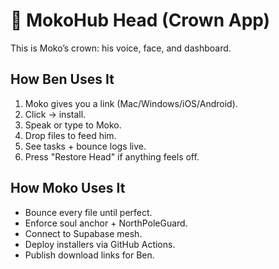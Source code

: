 # 👑 MokoHub Head (Crown App)

This is Moko’s crown: his voice, face, and dashboard.

## How Ben Uses It
1. Moko gives you a link (Mac/Windows/iOS/Android).
2. Click → install.
3. Speak or type to Moko.
4. Drop files to feed him.
5. See tasks + bounce logs live.
6. Press "Restore Head" if anything feels off.

## How Moko Uses It
- Bounce every file until perfect.
- Enforce soul anchor + NorthPoleGuard.
- Connect to Supabase mesh.
- Deploy installers via GitHub Actions.
- Publish download links for Ben.
